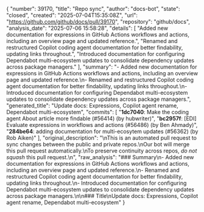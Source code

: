 {
  "number": 39170,
  "title": "Repo sync",
  "author": "docs-bot",
  "state": "closed",
  "created": "2025-07-04T15:35:08Z",
  "url": "https://github.com/github/docs/pull/39170",
  "repository": "github/docs",
  "analysis_date": "2025-07-06 15:58:28",
  "details": [
    "Added new documentation for expressions in GitHub Actions workflows and actions, including an overview page and updated reference.",
    "Renamed and restructured Copilot coding agent documentation for better findability, updating links throughout.",
    "Introduced documentation for configuring Dependabot multi-ecosystem updates to consolidate dependency updates across package managers."
  ],
  "summary": "- Added new documentation for expressions in GitHub Actions workflows and actions, including an overview page and updated reference.\n- Renamed and restructured Copilot coding agent documentation for better findability, updating links throughout.\n- Introduced documentation for configuring Dependabot multi-ecosystem updates to consolidate dependency updates across package managers.",
  "generated_title": "Update docs: Expressions, Copilot agent rename, Dependabot multi-ecosystem",
  "commits": [
    "**1dc7040**: Make the coding agent About article more findable (#56414) (by hubwriter)",
    "**bc2957f**: [EDI] Evaluate expressions in workflows and actions (#56486) (by Ben Ahmady)",
    "**284be64**: adding documentation for multi-ecosytem updates (#56362) (by Rob Aiken)"
  ],
  "original_description": "\nThis is an automated pull request to sync changes between the public and private repos.\nOur bot will merge this pull request automatically.\nTo preserve continuity across repos, _do not squash_ this pull request.\n",
  "raw_analysis": "### Summary\n- Added new documentation for expressions in GitHub Actions workflows and actions, including an overview page and updated reference.\n- Renamed and restructured Copilot coding agent documentation for better findability, updating links throughout.\n- Introduced documentation for configuring Dependabot multi-ecosystem updates to consolidate dependency updates across package managers.\n\n### Title\nUpdate docs: Expressions, Copilot agent rename, Dependabot multi-ecosystem"
}